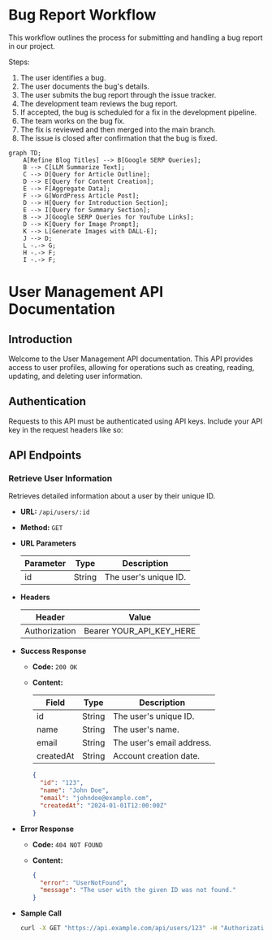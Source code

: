 # Bug Report Workflow

This workflow outlines the process for submitting and handling a bug report in our project.

Steps:
1. The user identifies a bug.
2. The user documents the bug's details.
3. The user submits the bug report through the issue tracker.
4. The development team reviews the bug report.
5. If accepted, the bug is scheduled for a fix in the development pipeline.
6. The team works on the bug fix.
7. The fix is reviewed and then merged into the main branch.
8. The issue is closed after confirmation that the bug is fixed.

```mermaid
graph TD;
    A[Refine Blog Titles] --> B[Google SERP Queries];
    B --> C[LLM Summarize Text];
    C --> D[Query for Article Outline];
    D --> E[Query for Content Creation];
    E --> F[Aggregate Data];
    F --> G[WordPress Article Post];
    D --> H[Query for Introduction Section];
    E --> I[Query for Summary Section];
    B --> J[Google SERP Queries for YouTube Links];
    D --> K[Query for Image Prompt];
    K --> L[Generate Images with DALL-E];
    J --> D;
    L -.-> G;
    H -.-> F;
    I -.-> F;

```

# User Management API Documentation

## Introduction

Welcome to the User Management API documentation. This API provides access to user profiles, allowing for operations such as creating, reading, updating, and deleting user information.

## Authentication

Requests to this API must be authenticated using API keys. Include your API key in the request headers like so:


## API Endpoints

### Retrieve User Information

Retrieves detailed information about a user by their unique ID.

- **URL:** `/api/users/:id`
- **Method:** `GET`
- **URL Parameters**

  | Parameter | Type   | Description       |
  |-----------|--------|-------------------|
  | id        | String | The user's unique ID. |

- **Headers**

  | Header        | Value            |
  |---------------|------------------|
  | Authorization | Bearer YOUR_API_KEY_HERE |

- **Success Response**

  - **Code:** `200 OK`
  - **Content:**

    | Field     | Type    | Description              |
    |-----------|---------|--------------------------|
    | id        | String  | The user's unique ID.    |
    | name      | String  | The user's name.         |
    | email     | String  | The user's email address.|
    | createdAt | String  | Account creation date.   |

    ```json
    {
      "id": "123",
      "name": "John Doe",
      "email": "johndoe@example.com",
      "createdAt": "2024-01-01T12:00:00Z"
    }
    ```

- **Error Response**

  - **Code:** `404 NOT FOUND`
  - **Content:**
  
    ```json
    {
      "error": "UserNotFound",
      "message": "The user with the given ID was not found."
    }
    ```

- **Sample Call**

  ```bash
  curl -X GET "https://api.example.com/api/users/123" -H "Authorization: Bearer YOUR_API_KEY_HERE"

